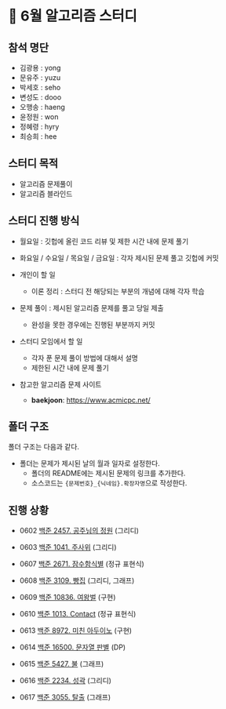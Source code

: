# :page_with_curl: 6월 알고리즘 스터디

## 참석 명단

* 김광용 : yong
* 문유주 : yuzu
* 박세호 : seho
* 변성도 : dooo
* 오행송 : haeng 
* 윤정원 : won
* 정혜령 : hyry
* 최승희 : hee

## 스터디 목적 

* 알고리즘 문제풀이
* 알고리즘 블라인드

## 스터디 진행 방식

* 월요일 : 깃헙에 올린 코드 리뷰 및 제한 시간 내에 문제 풀기  
* 화요일 / 수요일 / 목요일 / 금요일 : 각자 제시된 문제 풀고 깃헙에 커밋   
* 개인이 할 일

  * 이론 정리 : 스터디 전 해당되는 부분의 개념에 대해 각자 학습
* 문제 풀이 : 제시된 알고리즘 문제를 풀고 당일 제출 
    * 완성을 못한 경우에는 진행된 부분까지 커밋
* 스터디 모임에서 할 일

  * 각자 푼 문제 풀이 방법에 대해서 설명
  * 제한된 시간 내에  문제 풀기
* 참고한 알고리즘 문제 사이트

  *  **baekjoon**: https://www.acmicpc.net/

## 폴더 구조

폴더 구조는 다음과 같다.

* 폴더는 문제가 제시된 날의 월과 일자로 설정한다.
  * 폴더의 README에는 제시된 문제의 링크를 추가한다.
  * 소스코드는 `{문제번호}_{닉네임}.확장자명`으로 작성한다.

## 진행 상황

- 0602 [백준 2457. 공주님의 정원](https://www.acmicpc.net/problem/2457) (그리디)  

  

- 0603 [백준 1041. 주사위](https://www.acmicpc.net/problem/1041) (그리디)  

  

- 0607 [백준 2671. 잠수함식별](https://www.acmicpc.net/problem/2671) (정규 표현식)  

  

- 0608 [백준 3109. 빵집](https://www.acmicpc.net/problem/3109) (그리디, 그래프)  

  

- 0609 [백준 10836. 여왕벌](https://www.acmicpc.net/problem/10836) (구현)  

  

- 0610 [백준 1013. Contact](https://www.acmicpc.net/problem/1013) (정규 표현식)  

  

- 0613 [백준 8972. 미친 아두이노](https://www.acmicpc.net/problem/8972) (구현)  

  

- 0614 [백준 16500. 문자열 판별](https://www.acmicpc.net/problem/16500) (DP)  

  

- 0615 [백준 5427. 불](https://www.acmicpc.net/problem/5427) (그래프)  

  

- 0616 [백준 2234. 성곽](https://www.acmicpc.net/problem/2234) (그리디)  

  

- 0617 [백준 3055. 탈출](https://www.acmicpc.net/problem/3055) (그래프)  
